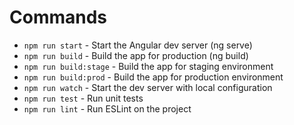 # Commands

- `npm run start` - Start the Angular dev server (ng serve)
- `npm run build` - Build the app for production (ng build)
- `npm run build:stage` - Build the app for staging environment
- `npm run build:prod` - Build the app for production environment
- `npm run watch` - Start the dev server with local configuration
- `npm run test` - Run unit tests
- `npm run lint` - Run ESLint on the project
